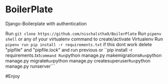 # BoilerPlate
Django-Boilerplate with authentication


Run ```git clone https://github.com/nischalstha9/BoilerPlate```
Run ```pipenv shell``` or any of your virtualenv command to create/activate Virtualenv
Run ```pipenv run pip install -r requirements.txt``` if this dont work delete "pipfile" and "pipfile.lock" and run previous or ``pip install -r requirements.txt``` command
Run ```python manage.py makemigrations```
Run ```python manage.py migrate```
Run ```python manage.py createsuperuser```
Run ```python manage.py runserver```

#Enjoy

